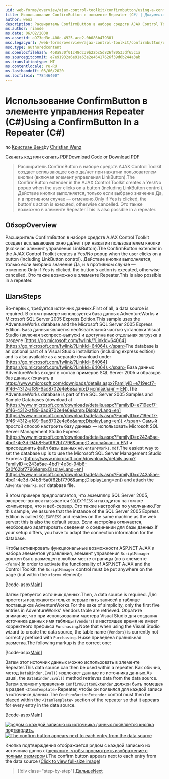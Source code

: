 ```yaml
---
uid: web-forms/overview/ajax-control-toolkit/confirmbutton/using-a-confirmbutton-in-a-repeater-cs
title: Использование ConfirmButton в элементе Repeater (C#) | Документация Майкрософт
author: wenz
description: Расширитель ConfirmButton в наборе средств AJAX Control Toolkit создает всплывающее окно да/нет при нажатии пользователем кнопки (включая элемент управления LinkButton). Только если да —...
ms.author: riande
ms.date: 06/02/2008
ms.assetid: a973ed3e-400c-4925-ace2-0b086b479301
msc.legacyurl: /web-forms/overview/ajax-control-toolkit/confirmbutton/using-a-confirmbutton-in-a-repeater-cs
msc.type: authoredcontent
ms.openlocfilehash: 468a830f01c48dc39b22bc5d826f80533df65c1a
ms.sourcegitcommit: e7e91932a6e91a63e2e46417626f39d6b244a3ab
ms.translationtype: MT
ms.contentlocale: ru-RU
ms.lasthandoff: 03/06/2020
ms.locfileid: "78446400"
---
```

# <a name="using-a-confirmbutton-in-a-repeater-c"></a><span data-ttu-id="39095-104">Использование ConfirmButton в элементе управления Repeater (C#)</span><span class="sxs-lookup"><span data-stu-id="39095-104">Using a ConfirmButton In a Repeater (C#)</span></span>

<span data-ttu-id="39095-105">по [Кристиан Венз](https://github.com/wenz)</span><span class="sxs-lookup"><span data-stu-id="39095-105">by [Christian Wenz](https://github.com/wenz)</span></span>

<span data-ttu-id="39095-106">[Скачать код](https://download.microsoft.com/download/8/6/d/86dea6c6-bb92-4fa6-aa14-f8c0f82100f5/ConfirmButton1.cs.zip) или [скачать PDF](https://download.microsoft.com/download/b/6/a/b6ae89ee-df69-4c87-9bfb-ad1eb2b23373/confirmbutton1CS.pdf)</span><span class="sxs-lookup"><span data-stu-id="39095-106">[Download Code](https://download.microsoft.com/download/8/6/d/86dea6c6-bb92-4fa6-aa14-f8c0f82100f5/ConfirmButton1.cs.zip) or [Download PDF](https://download.microsoft.com/download/b/6/a/b6ae89ee-df69-4c87-9bfb-ad1eb2b23373/confirmbutton1CS.pdf)</span></span>

> <span data-ttu-id="39095-107">Расширитель ConfirmButton в наборе средств AJAX Control Toolkit создает всплывающее окно да/нет при нажатии пользователем кнопки (включая элемент управления LinkButton).</span><span class="sxs-lookup"><span data-stu-id="39095-107">The ConfirmButton extender in the AJAX Control Toolkit creates a Yes/No popup when the user clicks on a button (including LinkButton control).</span></span> <span data-ttu-id="39095-108">Действие кнопки выполняется, только если выбрано значение Да, и в противном случае — отменено.</span><span class="sxs-lookup"><span data-stu-id="39095-108">Only if Yes is clicked, the button's action is executed, otherwise cancelled.</span></span> <span data-ttu-id="39095-109">Это также возможно в элементе Repeater.</span><span class="sxs-lookup"><span data-stu-id="39095-109">This is also possible in a repeater.</span></span>

## <a name="overview"></a><span data-ttu-id="39095-110">Обзор</span><span class="sxs-lookup"><span data-stu-id="39095-110">Overview</span></span>

<span data-ttu-id="39095-111">Расширитель ConfirmButton в наборе средств AJAX Control Toolkit создает всплывающее окно да/нет при нажатии пользователем кнопки (включая элемент управления LinkButton).</span><span class="sxs-lookup"><span data-stu-id="39095-111">The ConfirmButton extender in the AJAX Control Toolkit creates a Yes/No popup when the user clicks on a button (including LinkButton control).</span></span> <span data-ttu-id="39095-112">Действие кнопки выполняется, только если выбрано значение Да, и в противном случае — отменено.</span><span class="sxs-lookup"><span data-stu-id="39095-112">Only if Yes is clicked, the button's action is executed, otherwise cancelled.</span></span> <span data-ttu-id="39095-113">Это также возможно в элементе Repeater.</span><span class="sxs-lookup"><span data-stu-id="39095-113">This is also possible in a repeater.</span></span>

## <a name="steps"></a><span data-ttu-id="39095-114">Шаги</span><span class="sxs-lookup"><span data-stu-id="39095-114">Steps</span></span>

<span data-ttu-id="39095-115">Во-первых, требуется источник данных.</span><span class="sxs-lookup"><span data-stu-id="39095-115">First of all, a data source is required.</span></span> <span data-ttu-id="39095-116">В этом примере используется база данных AdventureWorks и Microsoft SQL Server 2005 Express Edition.</span><span class="sxs-lookup"><span data-stu-id="39095-116">This sample uses the AdventureWorks database and the Microsoft SQL Server 2005 Express Edition.</span></span> <span data-ttu-id="39095-117">База данных является необязательной частью установки Visual Studio (включая экспресс-выпуск) и доступна как отдельная загрузка в разделе [https://go.microsoft.com/fwlink/?LinkId=64064](https://go.microsoft.com/fwlink/?LinkId=64064).</span><span class="sxs-lookup"><span data-stu-id="39095-117">The database is an optional part of a Visual Studio installation (including express edition) and is also available as a separate download under [https://go.microsoft.com/fwlink/?LinkId=64064](https://go.microsoft.com/fwlink/?LinkId=64064).</span></span> <span data-ttu-id="39095-118">База данных AdventureWorks входит в состав примеров SQL Server 2005 и образцов баз данных (скачать в [https://www.microsoft.com/downloads/details.aspx?FamilyID=e719ecf7-9f46-4312-af89-6ad8702e4e6e&amp;D исплайланг = EN](https://www.microsoft.com/downloads/details.aspx?FamilyID=e719ecf7-9f46-4312-af89-6ad8702e4e6e&amp;DisplayLang=en)).</span><span class="sxs-lookup"><span data-stu-id="39095-118">The AdventureWorks database is part of the SQL Server 2005 Samples and Sample Databases (download at [https://www.microsoft.com/downloads/details.aspx?FamilyID=e719ecf7-9f46-4312-af89-6ad8702e4e6e&amp;DisplayLang=en](https://www.microsoft.com/downloads/details.aspx?FamilyID=e719ecf7-9f46-4312-af89-6ad8702e4e6e&amp;DisplayLang=en)).</span></span> <span data-ttu-id="39095-119">Самый простой способ настроить базу данных — использовать Microsoft SQL Server Management Studio Express ([https://www.microsoft.com/downloads/details.aspx?FamilyID=c243a5ae-4bd1-4e3d-94b8-5a0f62bf7796&amp;D исплайланг = EN](https://www.microsoft.com/downloads/details.aspx?FamilyID=c243a5ae-4bd1-4e3d-94b8-5a0f62bf7796&amp;DisplayLang=en)) и присоединить файл базы данных `AdventureWorks.mdf`.</span><span class="sxs-lookup"><span data-stu-id="39095-119">The easiest way to set the database up is to use the Microsoft SQL Server Management Studio Express ([https://www.microsoft.com/downloads/details.aspx?FamilyID=c243a5ae-4bd1-4e3d-94b8-5a0f62bf7796&amp;DisplayLang=en](https://www.microsoft.com/downloads/details.aspx?FamilyID=c243a5ae-4bd1-4e3d-94b8-5a0f62bf7796&amp;DisplayLang=en)) and attach the `AdventureWorks.mdf` database file.</span></span>

<span data-ttu-id="39095-120">В этом примере предполагается, что экземпляр SQL Server 2005, экспресс-выпуск называется `SQLEXPRESS` и находится на том же компьютере, что и веб-сервер. Это также настройка по умолчанию.</span><span class="sxs-lookup"><span data-stu-id="39095-120">For this sample, we assume that the instance of the SQL Server 2005 Express Edition is called `SQLEXPRESS` and resides on the same machine as the web server; this is also the default setup.</span></span> <span data-ttu-id="39095-121">Если настройка отличается, необходимо адаптировать сведения о соединении для базы данных.</span><span class="sxs-lookup"><span data-stu-id="39095-121">If your setup differs, you have to adapt the connection information for the database.</span></span>

<span data-ttu-id="39095-122">Чтобы активировать функциональные возможности ASP.NET AJAX и набора элементов управления, элемент управления `ScriptManager` должен быть размещен в любом месте страницы (но в элементе `<form>`):</span><span class="sxs-lookup"><span data-stu-id="39095-122">In order to activate the functionality of ASP.NET AJAX and the Control Toolkit, the `ScriptManager` control must be put anywhere on the page (but within the `<form>` element):</span></span>

[!code-aspx[Main](using-a-confirmbutton-in-a-repeater-cs/samples/sample1.aspx)]

<span data-ttu-id="39095-123">Затем требуется источник данных.</span><span class="sxs-lookup"><span data-stu-id="39095-123">Then, a data source is required.</span></span> <span data-ttu-id="39095-124">Для простоты извлекаются только первые пять записей в таблице поставщиков AdventureWorks.</span><span class="sxs-lookup"><span data-stu-id="39095-124">For the sake of simplicity, only the first five entries in AdventureWorks' Vendors table are retrieved.</span></span> <span data-ttu-id="39095-125">Обратите внимание, что при использовании мастера Visual Studio для создания источника данных имя таблицы (`Vendors`) в настоящее время не имеет корректного префикса `Purchasing`.</span><span class="sxs-lookup"><span data-stu-id="39095-125">Note that when using the Visual Studio wizard to create the data source, the table name (`Vendors`) is currently not correctly prefixed with `Purchasing`.</span></span> <span data-ttu-id="39095-126">Ниже приведена правильная разметка.</span><span class="sxs-lookup"><span data-stu-id="39095-126">The following markup is the correct one:</span></span>

[!code-aspx[Main](using-a-confirmbutton-in-a-repeater-cs/samples/sample2.aspx)]

<span data-ttu-id="39095-127">Затем этот источник данных можно использовать в элементе Repeater.</span><span class="sxs-lookup"><span data-stu-id="39095-127">This data source can then be used within a repeater.</span></span> <span data-ttu-id="39095-128">Как обычно, метод `DataBinder.Eval()` извлекает данные из источника данных.</span><span class="sxs-lookup"><span data-stu-id="39095-128">As usual, the `DataBinder.Eval()` method retrieves data from the data source.</span></span> <span data-ttu-id="39095-129">Затем элемент управления `ConfirmButtonExtender` должен быть помещен в раздел `<ItemTemplate>` Repeater, чтобы он появился для каждой записи в источнике данных.</span><span class="sxs-lookup"><span data-stu-id="39095-129">The `ConfirmButtonExtender` control must then be placed within the `<ItemTemplate>` section of the repeater so that it appears for every entry in the data source.</span></span>

[!code-aspx[Main](using-a-confirmbutton-in-a-repeater-cs/samples/sample3.aspx)]

<span data-ttu-id="39095-130">[![рядом с каждой записью из источника данных появляется кнопка подтвердить.](using-a-confirmbutton-in-a-repeater-cs/_static/image2.png)](using-a-confirmbutton-in-a-repeater-cs/_static/image1.png)</span><span class="sxs-lookup"><span data-stu-id="39095-130">[![The confirm button appears next to each entry from the data source](using-a-confirmbutton-in-a-repeater-cs/_static/image2.png)](using-a-confirmbutton-in-a-repeater-cs/_static/image1.png)</span></span>

<span data-ttu-id="39095-131">Кнопка подтверждения отображается рядом с каждой записью из источника данных ([щелкните, чтобы просмотреть изображение с полным размером](using-a-confirmbutton-in-a-repeater-cs/_static/image3.png)).</span><span class="sxs-lookup"><span data-stu-id="39095-131">The confirm button appears next to each entry from the data source ([Click to view full-size image](using-a-confirmbutton-in-a-repeater-cs/_static/image3.png))</span></span>

> [!div class="step-by-step"]
> [<span data-ttu-id="39095-132">Дальше</span><span class="sxs-lookup"><span data-stu-id="39095-132">Next</span></span>](using-a-confirmbutton-in-a-repeater-vb.md)
